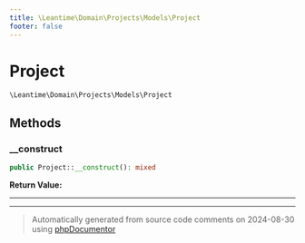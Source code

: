 ```yaml
---
title: \Leantime\Domain\Projects\Models\Project
footer: false
---
```


# Project




`\Leantime\Domain\Projects\Models\Project`




## Methods

### __construct



```php
public Project::__construct(): mixed
```









**Return Value:**





---


---
> Automatically generated from source code comments on 2024-08-30 using [phpDocumentor](http://www.phpdoc.org/)
